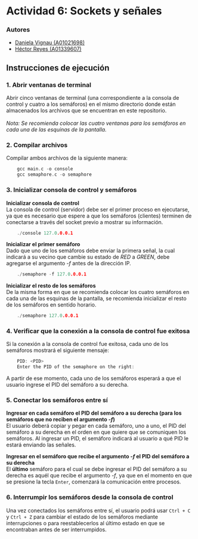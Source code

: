 # Actividad 6: Sockets y señales
### Autores
* [Daniela Vignau (A01021698)](https://github.com/dvigleo)
* [Héctor Reyes (A01339607)](https://github.com/hreyesm)
## Instrucciones de ejecución
### 1. Abrir ventanas de terminal
Abrir cinco ventanas de terminal (una correspondiente a la consola de control y cuatro a los semáforos) en el mismo directorio donde están almacenados los archivos que se encuentran en este repositorio.<br /><br />
_Nota: Se recomienda colocar las cuatro ventanas para los semáforos en cada una de las esquinas de la pantalla._
### 2. Compilar archivos
Compilar ambos archivos de la siguiente manera:
```c
    gcc main.c -o console
    gcc semaphore.c -o semaphore
```
### 3. Inicializar consola de control y semáforos
<strong>Inicializar consola de control</strong><br />
La consola de control (servidor) debe ser el primer proceso en ejecutarse, ya que es necesario que espere a que los semáforos (clientes) terminen de conectarse a través del socket previo a mostrar su información.
```c 
    ./console 127.0.0.0.1
```
<strong>Inicializar el primer semáforo</strong><br />
Dado que uno de los semáforos debe enviar la primera señal, la cual indicará a su vecino que cambie su estado de _RED_ a _GREEN_, debe agregarse el argumento _-f_ antes de la dirección IP.
```c 
    ./semaphore -f 127.0.0.0.1
```
<strong>Inicializar el resto de los semáforos</strong><br />
De la misma forma en que se recomienda colocar los cuatro semáforos en cada una de las esquinas de la pantalla, se recomienda inicializar el resto de los semáforos en sentido horario.
```c 
    ./semaphore 127.0.0.0.1
```

### 4. Verificar que la conexión a la consola de control fue exitosa
Si la conexión a la consola de control fue exitosa, cada uno de los semáforos mostrará el siguiente mensaje: 
```c 
    PID: <PID>
    Enter the PID of the semaphore on the right: 
```
A partir de ese momento, cada uno de los semáforos esperará a que el usuario ingrese el PID del semáforo a su derecha.

### 5. Conectar los semáforos entre sí
<strong>Ingresar en cada semáforo el PID del semáforo a su derecha (para los semáforos que no reciben el argumento _-f_)</strong><br />
El usuario deberá copiar y pegar en cada semáforo, uno a uno, el PID del semáforo a su derecha en el orden en que quiere que se comuniquen los semáforos. Al ingresar un PID, el semáforo indicará al usuario a qué PID le estará enviando las señales.

<strong>Ingresar en el semáforo que recibe el argumento _-f_ el PID del semáforo a su derecha</strong><br />
El <strong>último</strong> semáforo para el cual se debe ingresar el PID del semáforo a su derecha es aquél que recibe el argumento _-f_, ya que en el momento en que se presione la tecla `Enter`, comenzará la comunicación entre procesos.

### 6. Interrumpir los semáforos desde la consola de control
Una vez conectados los semáforos entre sí, el usuario podrá usar `Ctrl + C` y `Ctrl + Z` para cambiar el estado de los semáforos mediante interrupciones o para reestablecerlos al último estado en que se encontraban antes de ser interrumpidos.
